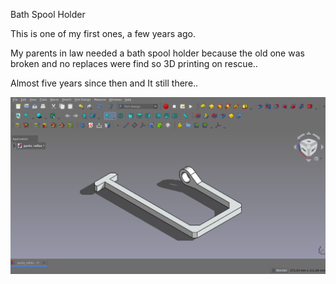 Bath Spool Holder

This is one of my first ones, a few years ago.

My parents in law needed a bath spool holder because the old one was broken and no replaces were find so 3D printing on rescue..

Almost five years since then and It still there..

![alt text](https://github.com/Imejpul/3DPrinting/blob/main/01_PortaRollos/PortaRollos.png "FreeCad View")

